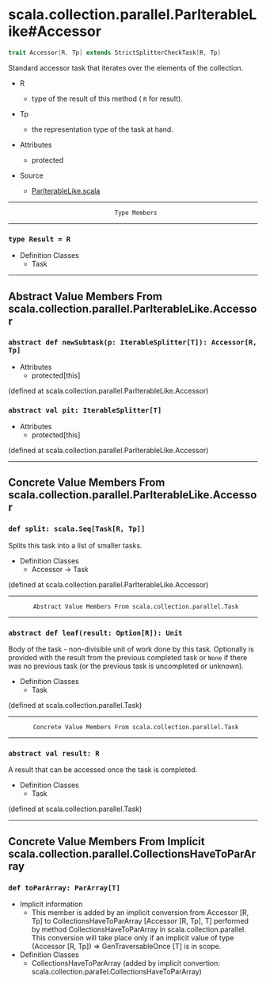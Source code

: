 
#              scala.collection.parallel.ParIterableLike#Accessor              #

```scala
trait Accessor[R, Tp] extends StrictSplitterCheckTask[R, Tp]
```

Standard accessor task that iterates over the elements of the collection.

* R
  * type of the result of this method ( `R` for result).
* Tp
  * the representation type of the task at hand.

* Attributes
  * protected
* Source
  * [ParIterableLike.scala](https://github.com/scala/scala/tree/6d09a1ba5f/src/library/scala/collection/parallel/ParIterableLike.scala#L1)


--------------------------------------------------------------------------------
                                  Type Members
--------------------------------------------------------------------------------


### `type Result = R`                                                        ###

* Definition Classes
  * Task


--------------------------------------------------------------------------------
 Abstract Value Members From scala.collection.parallel.ParIterableLike.Accessor
--------------------------------------------------------------------------------


### `abstract def newSubtask(p: IterableSplitter[T]): Accessor[R, Tp]`       ###

* Attributes
  * protected[this]

(defined at scala.collection.parallel.ParIterableLike.Accessor)


### `abstract val pit: IterableSplitter[T]`                                  ###

* Attributes
  * protected[this]

(defined at scala.collection.parallel.ParIterableLike.Accessor)


--------------------------------------------------------------------------------
 Concrete Value Members From scala.collection.parallel.ParIterableLike.Accessor
--------------------------------------------------------------------------------


### `def split: scala.Seq[Task[R, Tp]]`                                      ###

Splits this task into a list of smaller tasks.

* Definition Classes
  * Accessor → Task

(defined at scala.collection.parallel.ParIterableLike.Accessor)


--------------------------------------------------------------------------------
           Abstract Value Members From scala.collection.parallel.Task
--------------------------------------------------------------------------------


### `abstract def leaf(result: Option[R]): Unit`                             ###

Body of the task - non-divisible unit of work done by this task. Optionally is
provided with the result from the previous completed task or `None` if there was
no previous task (or the previous task is uncompleted or unknown).

* Definition Classes
  * Task

(defined at scala.collection.parallel.Task)


--------------------------------------------------------------------------------
           Concrete Value Members From scala.collection.parallel.Task
--------------------------------------------------------------------------------


### `abstract val result: R`                                                 ###

A result that can be accessed once the task is completed.

* Definition Classes
  * Task

(defined at scala.collection.parallel.Task)


--------------------------------------------------------------------------------
Concrete Value Members From Implicit scala.collection.parallel.CollectionsHaveToParArray
--------------------------------------------------------------------------------


### `def toParArray: ParArray[T]`                                            ###

* Implicit information
  * This member is added by an implicit conversion from Accessor [R, Tp] to
    CollectionsHaveToParArray [Accessor [R, Tp], T] performed by method
    CollectionsHaveToParArray in scala.collection.parallel. This conversion will
    take place only if an implicit value of type (Accessor [R, Tp]) ⇒
    GenTraversableOnce [T] is in scope.
* Definition Classes
  * CollectionsHaveToParArray
(added by implicit convertion: scala.collection.parallel.CollectionsHaveToParArray)
